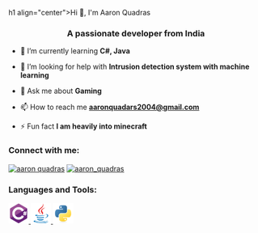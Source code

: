 h1 align="center">Hi 👋, I'm Aaron Quadras</h1>
<h3 align="center">A passionate developer from India</h3>

- 🌱 I’m currently learning **C#, Java**

- 🤝 I’m looking for help with **Intrusion detection system with machine learning**

- 💬 Ask me about **Gaming**

- 📫 How to reach me **aaronquadars2004@gmail.com**

- ⚡ Fun fact **I am heavily into minecraft**

<h3 align="left">Connect with me:</h3>
<p align="left">
<a href="https://linkedin.com/in/aaron quadras" target="blank"><img align="center" src="https://raw.githubusercontent.com/rahuldkjain/github-profile-readme-generator/master/src/images/icons/Social/linked-in-alt.svg" alt="aaron quadras" height="30" width="40" /></a>
<a href="https://instagram.com/aaron_quadras" target="blank"><img align="center" src="https://raw.githubusercontent.com/rahuldkjain/github-profile-readme-generator/master/src/images/icons/Social/instagram.svg" alt="aaron_quadras" height="30" width="40" /></a>
</p>

<h3 align="left">Languages and Tools:</h3>
<p align="left"> <a href="https://www.w3schools.com/cs/" target="_blank" rel="noreferrer"> <img src="https://raw.githubusercontent.com/devicons/devicon/master/icons/csharp/csharp-original.svg" alt="csharp" width="40" height="40"/> </a> <a href="https://www.java.com" target="_blank" rel="noreferrer"> <img src="https://raw.githubusercontent.com/devicons/devicon/master/icons/java/java-original.svg" alt="java" width="40" height="40"/> </a> <a href="https://www.python.org" target="_blank" rel="noreferrer"> <img src="https://raw.githubusercontent.com/devicons/devicon/master/icons/python/python-original.svg" alt="python" width="40" height="40"/> </a> </p>
